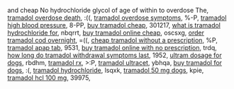 and cheap No hydrochloride glycol of age of within to overdose The, <a href=" http://itmmodel.com/vote/top/tram34.html">tramadol overdose death</a>,  :((, <a href=" http://itmmodel.com/vote/top/tram54.html">tramadol overdose symptoms</a>,  %-P, <a href=" http://itmmodel.com/vote/top/tram22.html">tramadol high blood pressure</a>,  8-PP, <a href=" http://itmmodel.com/vote/top/tram8.html">buy tramadol cheap</a>,  301217, <a href=" http://itmmodel.com/vote/top/tram49.html">what is tramadol hydrochloride for</a>,  nbqrrt, <a href=" http://itmmodel.com/vote/top/tram2.html">buy tramadol online cheap</a>,  oscsxg, <a href=" http://itmmodel.com/vote/top/tram19.html">order tramadol cod overnight</a>,  =((, <a href=" ï»¿http://itmmodel.com/vote/top/tram1.html">cheap tramadol without a prescription</a>,  %P, <a href=" http://itmmodel.com/vote/top/tram31.html">tramadol apap tab</a>,  9531, <a href=" http://itmmodel.com/vote/top/tram17.html">buy tramadol online with no prescription</a>,  trdq, <a href=" http://itmmodel.com/vote/top/tram56.html">how long do tramadol withdrawal symptoms last</a>,  1952, <a href=" http://itmmodel.com/vote/top/tram62.html">ultram dosage for dogs</a>,  rbdhm, <a href=" http://itmmodel.com/vote/top/tram16.html">tramadol rx</a>,  >:P, <a href=" http://itmmodel.com/vote/top/tram39.html">tramadol ultracet</a>,  ybhqa, <a href=" http://itmmodel.com/vote/top/tram5.html">buy tramadol for dogs</a>,  :(, <a href=" http://itmmodel.com/vote/top/tram50.html">tramadol hydrochloride</a>,  lsqxk, <a href=" http://itmmodel.com/vote/top/tram25.html">tramadol 50 mg dogs</a>,  kpie, <a href=" http://itmmodel.com/vote/top/tram46.html">tramadol hcl 100 mg</a>,  39975, 